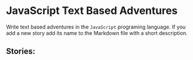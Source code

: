 # JavaScript Text Based Adventures
Write text based adventures in the `JavaScript` programing language.
If you add a new story add its name to the Markdown file with a short description.

## Stories: